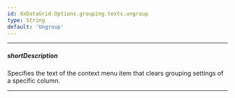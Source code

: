 ```yaml
---
id: dxDataGrid.Options.grouping.texts.ungroup
type: String
default: 'Ungroup'
---
```

---
##### shortDescription
Specifies the text of the context menu item that clears grouping settings of a specific column.

---

